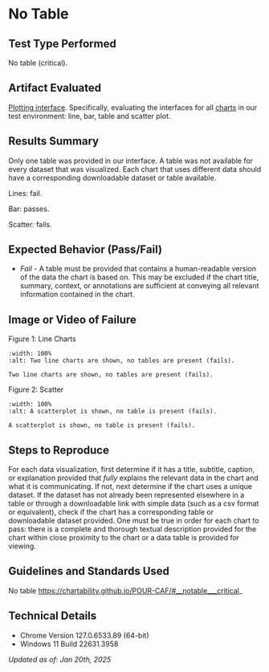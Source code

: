 # No Table

## Test Type Performed

No table (critical).

## Artifact Evaluated

[Plotting interface](https://docs.bokeh.org/en/latest/docs/user_guide/basic.html#ug-basic). Specifically, evaluating the interfaces for all [charts](https://quansight-labs.github.io/bokeh-a11y-audit/#_ts1723552414769) in our test environment: line, bar, table and scatter plot.

## Results Summary

Only one table was provided in our interface. A table was not available for every dataset that was visualized. Each chart that uses different data should have a corresponding downloadable dataset or table available.

Lines: fail.

Bar: passes.

Scatter: fails.


## Expected Behavior (Pass/Fail)
- *Fail* - A table must be provided that contains a human-readable version of the data the chart is based on. This may be excluded if the chart title, summary, context, or annotations are sufficient at conveying all relevant information contained in the chart.

## Image or Video of Failure
Figure 1: Line Charts
```{figure} ./assets/plotting-interface_no-table_1.png
:width: 100%
:alt: Two line charts are shown, no tables are present (fails).

Two line charts are shown, no tables are present (fails).
```

Figure 2: Scatter
```{figure} ./assets/plotting-interface_no-table_2.png
:width: 100%
:alt: A scatterplot is shown, no table is present (fails).

A scatterplot is shown, no table is present (fails).
```

## Steps to Reproduce
For each data visualization, first determine if it has a title, subtitle, caption, or explanation provided that *fully* explains the relevant data in the chart and what it is communicating. If not, next determine if the chart uses a unique dataset. If the dataset has not already been represented elsewhere in a table or through a downloadable link with simple data (such as a csv format or equivalent), check if the chart has a corresponding table or downloadable dataset provided. One must be true in order for each chart to pass: there is a complete and thorough textual description provided for the chart within close proximity to the chart or a data table is provided for viewing.

## Guidelines and Standards Used

No table https://chartability.github.io/POUR-CAF/#__notable___critical_

<!-- ## Related Evidence
(Added if additional evidence has already been gathered for related elements. This will not be edited retroactively, however, due to scope creep. This means that the latest issues will have the most Related Evidence listed.)

## Known or Documented Issues
(If there is already a github issue created for this test or a related test, it will be listed here.) -->

## Technical Details
- Chrome Version 127.0.6533.89 (64-bit)
- Windows 11 Build 22631.3958

*Updated as of: Jan 20th, 2025*
